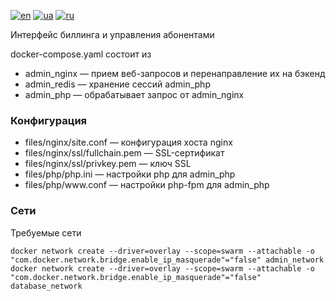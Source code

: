 [![en](https://img.shields.io/badge/lang-en-red.svg)](README.md)
[![ua](https://img.shields.io/badge/lang-ua-yellow.svg)](README.ua.md)
[![ru](https://img.shields.io/badge/lang-ru-blue.svg)](README.ru.md)

Интерфейс биллинга и управления абонентами

docker-compose.yaml состоит из
   + admin_nginx — прием веб-запросов и перенаправление их на бэкенд
   + admin_redis — хранение сессий admin_php
   + admin_php — обрабатывает запрос от admin_nginx

### Конфигурация
   + files/nginx/site.conf — конфигурация хоста nginx
   + files/nginx/ssl/fullchain.pem — SSL-сертификат
   + files/nginx/ssl/privkey.pem — ключ SSL
   + files/php/php.ini — настройки php для admin_php
   + files/php/www<span>.conf — настройки php-fpm для admin_php

### Сети

Требуемые сети

```
docker network create --driver=overlay --scope=swarm --attachable -o "com.docker.network.bridge.enable_ip_masquerade"="false" admin_network
docker network create --driver=overlay --scope=swarm --attachable -o "com.docker.network.bridge.enable_ip_masquerade"="false" database_network
```
